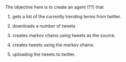 The objective here is to create an agent (??) that
 
1. gets a list of the currently trending terms from twitter.

2. downloads a number of tweets 

3. creates markov chains using tweets as the source.

4. creates tweets using the markov chains.

5. uploading the tweets to twitter.
